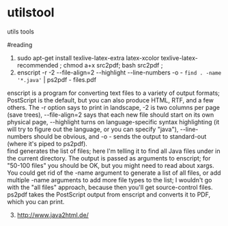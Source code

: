 # utilstool
utils tools

#reading
1. sudo apt-get install texlive-latex-extra latex-xcolor texlive-latex-recommended ; chmod a+x src2pdf;  bash src2pdf ;
2. enscript -r -2 --file-align=2 --highlight --line-numbers -o - `find . -name '*.java'` | ps2pdf - files.pdf

  enscript is a program for converting text files to a variety of output formats; PostScript is the default, but you can also produce HTML, RTF, and a few others. The -r option says to print in landscape, -2 is two columns per page (save trees), --file-align=2 says that each new file should start on its own physical page, --highlight turns on language-specific syntax highlighting (it will try to figure out the language, or you can specify "java"), --line-numbers should be obvious, and -o - sends the output to standard-out (where it's piped to ps2pdf).  
find generates the list of files; here I'm telling it to find all Java files under in the current directory. The output is passed as arguments to enscript; for "50-100 files" you should be OK, but you might need to read about xargs. You could get rid of the -name argument to generate a list of all files, or add multiple -name arguments to add more file types to the list; I wouldn't go with the "all files" approach, because then you'll get source-control files. 
ps2pdf takes the PostScript output from enscript and converts it to PDF, which you can print.

3. http://www.java2html.de/
